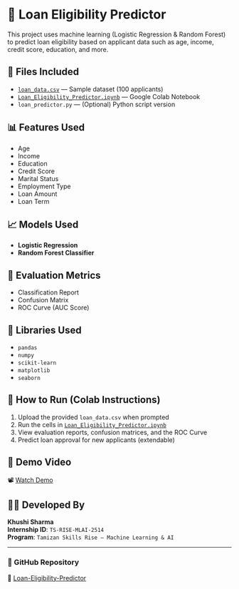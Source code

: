 # 🏦 Loan Eligibility Predictor

This project uses machine learning (Logistic Regression & Random Forest) to predict loan eligibility based on applicant data such as age, income, credit score, education, and more.

## 📁 Files Included

- [`loan_data.csv`](loan_data.csv) — Sample dataset (100 applicants)
- [`Loan_Eligibility_Predictor.ipynb`](https://github.com/khushisharma-hub/Loan-Eligibility-Predictor/blob/main/Loan_Eligibility_Predictor.ipynb) — Google Colab Notebook
- `loan_predictor.py` — (Optional) Python script version

## 📊 Features Used

- Age  
- Income  
- Education  
- Credit Score  
- Marital Status  
- Employment Type  
- Loan Amount  
- Loan Term  

## 📈 Models Used

- **Logistic Regression**  
- **Random Forest Classifier**

## 🧪 Evaluation Metrics

- Classification Report  
- Confusion Matrix  
- ROC Curve (AUC Score)

## 🔧 Libraries Used

- `pandas`  
- `numpy`  
- `scikit-learn`  
- `matplotlib`  
- `seaborn`

## 🚀 How to Run (Colab Instructions)

1. Upload the provided `loan_data.csv` when prompted  
2. Run the cells in [`Loan_Eligibility_Predictor.ipynb`](https://github.com/khushisharma-hub/Loan-Eligibility-Predictor/blob/main/Loan_Eligibility_Predictor.ipynb)  
3. View evaluation reports, confusion matrices, and the ROC Curve  
4. Predict loan approval for new applicants (extendable)

## 🎥 Demo Video

📽️ [Watch Demo](https://drive.google.com/file/d/1_IOakzzKxcHiDowe59fwmuSjd0wXQ9TG/view?usp=sharing)

## 👩‍💻 Developed By

**Khushi Sharma**  
**Internship ID**: `TS-RISE-MLAI-2514`  
**Program**: `Tamizan Skills Rise – Machine Learning & AI`

---

### 📍 GitHub Repository

🔗 [Loan-Eligibility-Predictor](https://github.com/khushisharma-hub/Loan-Eligibility-Predictor)
